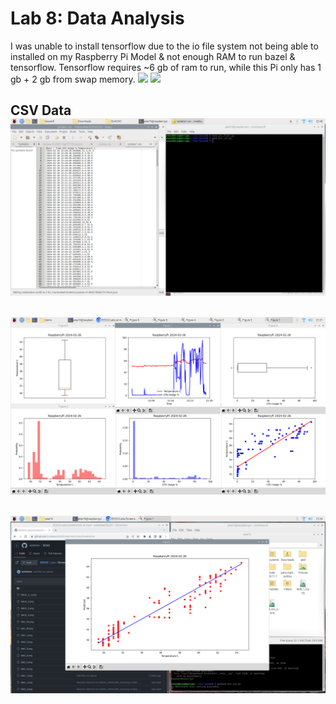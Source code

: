 # Lab 8: Data Analysis

I was unable to install tensorflow due to the io file system not being able to installed on my Raspberry Pi Model & not enough RAM to run bazel & tensorflow.
Tensorflow requires ~6 gb of ram to run, while this Pi only has 1 gb + 2 gb from swap memory.
![](Screenshots/lab8_error1.png)
![](Screenshots/lab8_error21.png)

CSV Data
![](Screenshots/lab8_csv_2.png)
---
![](Screenshots/lab8_1_4.png)
---
![](Screenshots/lab8_2_5.png)
---
